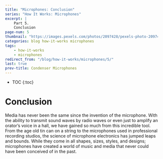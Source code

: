 ```yaml
---
title: "Microphones: Conclusion"
series: "How It Works: Microphones"
excerpt: | 
    Part 5. 
    Conclusion
page-num: 5
thumbnail: "https://images.pexels.com/photos/2097428/pexels-photo-2097428.jpeg"
categories: blog how-it-works microphones
tags: 
    - how-it-works
    - microphones
redirect_from: "/blog/how-it-works/microphones/5/"
last: true
prev-title: Condenser Microphones
---
```

* TOC
{:toc}

# Conclusion
                
Media has never been the same since the invention of the microphone. With the ability to transmit sound waves by radio waves or even just to amplify an orator’s voice in a hall, we have gained so much from this incredible tool. From the age old tin can on a string to the microphones used in professional recording studios, the science of microphone electronics has jumped leaps and bounds. While they come in all shapes, sizes, styles, and designs; microphones have created a world of music and media that never could have been conceived of in the past.